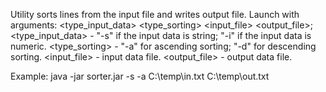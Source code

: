 Utility sorts lines from the input file and writes output file. Launch with arguments:
<type_input_data> <type_sorting> <input_file> <output_file>;
<type_input_data> - "-s" if the input data is string; "-i" if the input data is numeric.
<type_sorting> - "-a" for ascending sorting; "-d" for descending sorting.
<input_file> - input data file.
<output_file> - output data file.

Example:
java -jar sorter.jar -s -a C:\temp\in.txt C:\temp\out.txt
